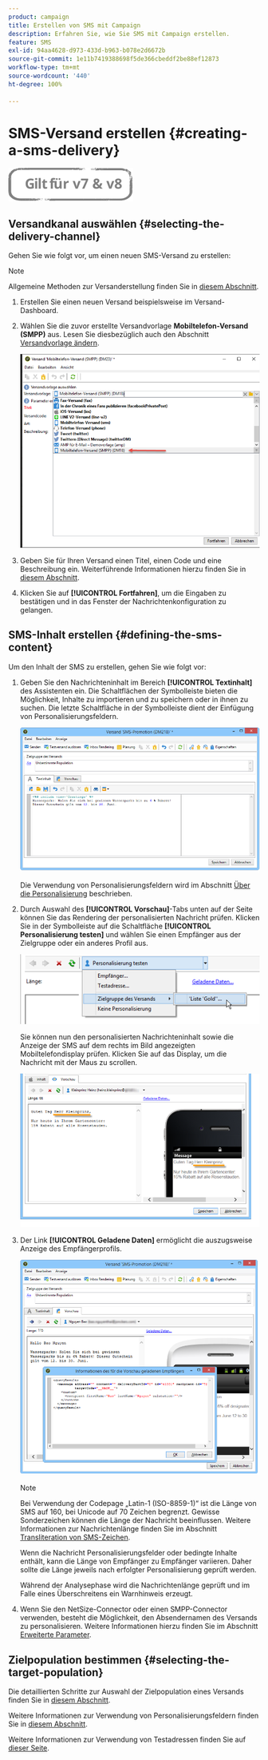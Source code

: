 ```yaml
---
product: campaign
title: Erstellen von SMS mit Campaign
description: Erfahren Sie, wie Sie SMS mit Campaign erstellen.
feature: SMS
exl-id: 94aa4628-d973-433d-b963-b078e2d6672b
source-git-commit: 1e11b7419388698f5de366cbeddf2be88ef12873
workflow-type: tm+mt
source-wordcount: '440'
ht-degree: 100%

---
```


# SMS-Versand erstellen {#creating-a-sms-delivery}

![](../../assets/common.svg)

## Versandkanal auswählen {#selecting-the-delivery-channel}

Gehen Sie wie folgt vor, um einen neuen SMS-Versand zu erstellen:

>[!NOTE]
>
>Allgemeine Methoden zur Versanderstellung finden Sie in [diesem Abschnitt](steps-about-delivery-creation-steps.md).

1. Erstellen Sie einen neuen Versand beispielsweise im Versand-Dashboard.
1. Wählen Sie die zuvor erstellte Versandvorlage **Mobiltelefon-Versand (SMPP)** aus. Lesen Sie diesbezüglich auch den Abschnitt [Versandvorlage ändern](sms-set-up.md#changing-the-delivery-template).

   ![](assets/s_user_mobile_wizard.png)

1. Geben Sie für Ihren Versand einen Titel, einen Code und eine Beschreibung ein. Weiterführende Informationen hierzu finden Sie in [diesem Abschnitt](steps-create-and-identify-the-delivery.md#identifying-the-delivery).
1. Klicken Sie auf **[!UICONTROL Fortfahren]**, um die Eingaben zu bestätigen und in das Fenster der Nachrichtenkonfiguration zu gelangen.

## SMS-Inhalt erstellen {#defining-the-sms-content}

Um den Inhalt der SMS zu erstellen, gehen Sie wie folgt vor:

1. Geben Sie den Nachrichteninhalt im Bereich **[!UICONTROL Textinhalt]** des Assistenten ein. Die Schaltflächen der Symbolleiste bieten die Möglichkeit, Inhalte zu importieren und zu speichern oder in ihnen zu suchen. Die letzte Schaltfläche in der Symbolleiste dient der Einfügung von Personalisierungsfeldern.

   ![](assets/s_ncs_user_wizard_sms01_138.png)

   Die Verwendung von Personalisierungsfeldern wird im Abschnitt [Über die Personalisierung](about-personalization.md) beschrieben.

1. Durch Auswahl des **[!UICONTROL Vorschau]**-Tabs unten auf der Seite können Sie das Rendering der personalisierten Nachricht prüfen. Klicken Sie in der Symbolleiste auf die Schaltfläche **[!UICONTROL Personalisierung testen]** und wählen Sie einen Empfänger aus der Zielgruppe oder ein anderes Profil aus.

   ![](assets/s_ncs_user_wizard_sms01_139.png)

   Sie können nun den personalisierten Nachrichteninhalt sowie die Anzeige der SMS auf dem rechts im Bild angezeigten Mobiltelefondisplay prüfen. Klicken Sie auf das Display, um die Nachricht mit der Maus zu scrollen.

   ![](assets/s_ncs_user_wizard_sms01_140.png)

1. Der Link **[!UICONTROL Geladene Daten]** ermöglicht die auszugsweise Anzeige des Empfängerprofils.

   ![](assets/s_user_mobile_wizard_sms_02.png)

   >[!NOTE]
   >
   >Bei Verwendung der Codepage „Latin-1 (ISO-8859-1)“ ist die Länge von SMS auf 160, bei Unicode auf 70 Zeichen begrenzt. Gewisse Sonderzeichen können die Länge der Nachricht beeinflussen. Weitere Informationen zur Nachrichtenlänge finden Sie im Abschnitt [Transliteration von SMS-Zeichen](#about-character-transliteration).
   >
   >Wenn die Nachricht Personalisierungsfelder oder bedingte Inhalte enthält, kann die Länge von Empfänger zu Empfänger variieren. Daher sollte die Länge jeweils nach erfolgter Personalisierung geprüft werden.
   >
   >Während der Analysephase wird die Nachrichtenlänge geprüft und im Falle eines Überschreitens ein Warnhinweis erzeugt.

1. Wenn Sie den NetSize-Connector oder einen SMPP-Connector verwenden, besteht die Möglichkeit, den Absendernamen des Versands zu personalisieren. Weitere Informationen hierzu finden Sie im Abschnitt [Erweiterte Parameter](#advanced-parameters).

## Zielpopulation bestimmen {#selecting-the-target-population}

Die detaillierten Schritte zur Auswahl der Zielpopulation eines Versands finden Sie in [diesem Abschnitt](steps-defining-the-target-population.md).

Weitere Informationen zur Verwendung von Personalisierungsfeldern finden Sie in [diesem Abschnitt](about-personalization.md).

Weitere Informationen zur Verwendung von Testadressen finden Sie auf [dieser Seite](about-seed-addresses.md).
